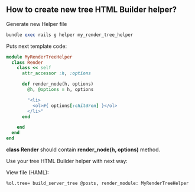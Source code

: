 ## How to create new tree HTML Builder helper?

Generate new Helper file

```ruby
bundle exec rails g helper my_render_tree_helper
```

Puts next template code:

```ruby
module MyRenderTreeHelper
  class Render
    class << self
      attr_accessor :h, :options

      def render_node(h, options)
        @h, @options = h, options

        "<li>
          <ol>#{ options[:children] }</ol>
        </li>"
      end

    end
  end
end
```

**class Render** should contain **render_node(h, options)** method.

Use your tree HTML Builder helper with next way:

View file (HAML):

```haml
%ol.tree= build_server_tree @posts, render_module: MyRenderTreeHelper
```